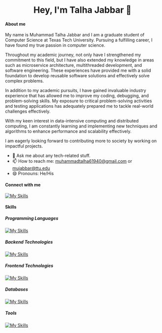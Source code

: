 <h1 align="center">Hey, I'm Talha Jabbar 👋</h1>

#### About me
My name is Muhammad Talha Jabbar and I am a graduate student of Computer Science at Texas Tech University. Pursuing a fulfilling career, I have found my true passion in computer science.

Throughout my academic journey, not only have I strengthened my commitment to this field, but I have also extended my knowledge in areas such as microservice architecture, multithreaded development, and software engineering. These experiences have provided me with a solid foundation to develop reusable software solutions and effectively solve complex problems.

In addition to my academic pursuits, I have gained invaluable industry experience that has allowed me to improve my coding, debugging, and problem-solving skills. My exposure to critical problem-solving activities and testing applications has adequately prepared me to tackle real-world challenges effectively.

With my keen interest in data-intensive computing and distributed computing, I am constantly learning and implementing new techniques and algorithms to enhance performance and scalability effectively.

I am eagerly looking forward to contributing more to society by working on impactful projects.

<!-- - 🔭 I’m currently pursuing MS in Computer Software Engineering at Texas Tech University.
- 🌱 I’m currently learning Backend & 
- 👯 I’m looking to collaborate on ...
- 🤔 I’m looking for help with ... -->
- 💬 Ask me about any tech-related stuff.
- 📫 How to reach me: muhammadtalha61940@gmail.com or mujabbar@ttu.edu
- 😄 Pronouns: He/His
<!-- - ⚡ Fun fact: ... -->

#### Connect with me
[![My Skills](https://skillicons.dev/icons?i=linkedin)](https://www.linkedin.com/in/m-talha-jabbar/)

#### Skills

##### Programming Languages 
[![My Skills](https://skillicons.dev/icons?i=cpp,cs,js,py,php)]()

##### Backend Technologies
[![My Skills](https://skillicons.dev/icons?i=dotnet,nodejs,express,redis,rabbitmq,docker)]()

##### Frontend Technologies
[![My Skills](https://skillicons.dev/icons?i=html,css,react,redux)]()

##### Databases
[![My Skills](https://skillicons.dev/icons?i=mysql,mongodb)]()

##### Tools
[![My Skills](https://skillicons.dev/icons?i=git,github,heroku,vscode,postman)]()
